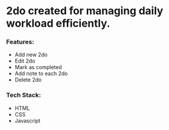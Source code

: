 <h1>2do created for managing  daily workload efficiently.</h1>
<div>
  <h3>Features:</h3>
  <ul>
    <li>Add new 2do</li>
    <li>Edit 2do</li>
    <li>Mark as completed</li>
    <li>Add note to each 2do</li>
    <li>Delete 2do</li>
  </ul>
  <h3>Tech Stack:</h3>
  <ul>
    <li>HTML</li>
    <li>CSS</li>
    <li>Javascript</li>
  </ul>
</div>
